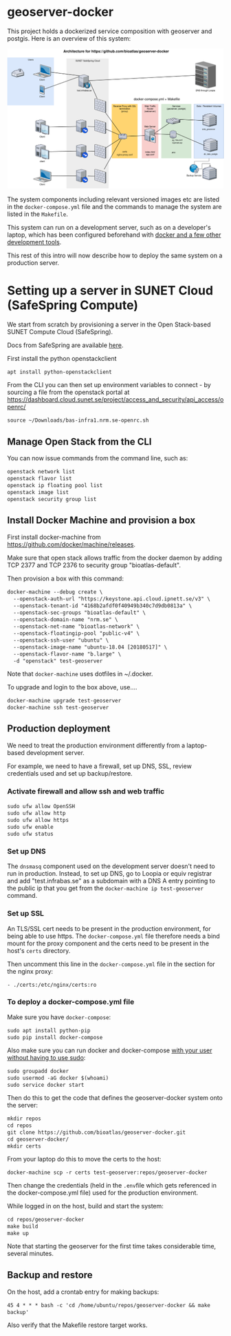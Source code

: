 geoserver-docker
================

This project holds a dockerized service composition with geoserver and postgis. Here is an overview of this system:

![geoserver-docker sketch](geoserver-docker.png)

The system components including relevant versioned images etc are listed in the `docker-compose.yml` file and the commands to manage the system are listed in the `Makefile`.

This system can run on a development server, such as on a developer's laptop, which has been configured beforehand with [docker and a few other development tools](https://bioatlas.github.io/requirements).

This rest of this intro will now describe how to deploy the same system on a production server.

Setting up a server in SUNET Cloud (SafeSpring Compute)
=======================================================

We start from scratch by provisioning a server in the Open Stack-based SUNET Compute Cloud (SafeSpring).

Docs from SafeSpring are available [here](https://docs.safespring.com/compute/getting-started/).

First install the python openstackclient

    apt install python-openstackclient

From the CLI you can then set up environment variables to connect - by sourcing a file from the openstack portal at <https://dashboard.cloud.sunet.se/project/access_and_security/api_access/openrc/>

    source ~/Downloads/bas-infra1.nrm.se-openrc.sh

Manage Open Stack from the CLI
------------------------------

You can now issue commands from the command line, such as:

    openstack network list
    openstack flavor list
    openstack ip floating pool list
    openstack image list
    openstack security group list

Install Docker Machine and provision a box
------------------------------------------

First install docker-machine from <https://github.com/docker/machine/releases>.

Make sure that open stack allows traffic from the docker daemon by adding TCP 2377 and TCP 2376 to security group "bioatlas-default".

Then provision a box with this command:

    docker-machine --debug create \
      --openstack-auth-url "https://keystone.api.cloud.ipnett.se/v3" \
      --openstack-tenant-id "4168b2afdf0f40949b340c7d9db0813a" \
      --openstack-sec-groups "bioatlas-default" \
      --openstack-domain-name "nrm.se" \
      --openstack-net-name "bioatlas-network" \
      --openstack-floatingip-pool "public-v4" \
      --openstack-ssh-user "ubuntu" \
      --openstack-image-name "ubuntu-18.04 [20180517]" \
      --openstack-flavor-name "b.large" \
      -d "openstack" test-geoserver

Note that `docker-machine` uses dotfiles in ~/.docker.

To upgrade and login to the box above, use....

    docker-machine upgrade test-geoserver
    docker-machine ssh test-geoserver

Production deployment
---------------------

We need to treat the production environment differently from a laptop-based development server.

For example, we need to have a firewall, set up DNS, SSL, review credentials used and set up backup/restore.

### Activate firewall and allow ssh and web traffic

    sudo ufw allow OpenSSH
    sudo ufw allow http
    sudo ufw allow https
    sudo ufw enable
    sudo ufw status

### Set up DNS

The `dnsmasq` component used on the development server doesn't need to run in production. Instead, to set up DNS, go to Loopia or equiv registrar and add "test.infrabas.se" as a subdomain with a DNS A entry pointing to the public ip that you get from the `docker-machine ip test-geoserver` command.

### Set up SSL

An TLS/SSL cert needs to be present in the production environment, for being able to use https. The `docker-compose.yml` file therefore needs a bind mount for the proxy component and the certs need to be present in the host's `certs` directory.

Then uncomment this line in the `docker-compose.yml` file in the section for the nginx proxy:

    - ./certs:/etc/nginx/certs:ro

### To deploy a docker-compose.yml file

Make sure you have `docker-compose`:

    sudo apt install python-pip
    sudo pip install docker-compose    

Also make sure you can run docker and docker-compose [with your user without having to use sudo](https://stackoverflow.com/questions/21871479/docker-cant-connect-to-docker-daemon/33596140#33596140):

    sudo groupadd docker
    sudo usermod -aG docker $(whoami)
    sudo service docker start

Then do this to get the code that defines the geoserver-docker system onto the server:

    mkdir repos
    cd repos
    git clone https://github.com/bioatlas/geoserver-docker.git
    cd geoserver-docker/
    mkdir certs

From your laptop do this to move the certs to the host:

    docker-machine scp -r certs test-geoserver:repos/geoserver-docker

Then change the credentials (held in the `.env`file which gets referenced in the docker-compose.yml file) used for the production environment.

While logged in on the host, build and start the system:

    cd repos/geoserver-docker
    make build
    make up

Note that starting the geoserver for the first time takes considerable time, several minutes.

Backup and restore
------------------

On the host, add a crontab entry for making backups:

    45 4 * * * bash -c 'cd /home/ubuntu/repos/geoserver-docker && make backup'

Also verify that the Makefile restore target works.
